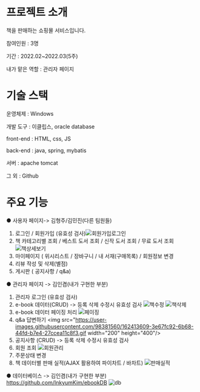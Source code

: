 # 프로젝트 소개
책을 판매하는 쇼핑몰 서비스입니다. 

참여인원 : 3명 

기간 : 2022.02~2022.03(5주) 

내가 맡은 역할 : 관리자 페이지 


# 기술 스택
운영체제 : Windows 

개발 도구 : 이클립스, oracle database 

front-end : HTML, css, JS 

back-end : java, spring, mybatis 

서버 : apache tomcat 

그 외 : Github



# 주요 기능
●  사용자 페이지-> 김형주/김민진(다른 팀원들)
  1) 로그인 / 회원가입 (유효성 검사)![회원가입로그인](https://user-images.githubusercontent.com/98381560/162413585-bbc13ab4-1271-4f78-b57a-514057e9bd3e.gif) 
  2) 책 카테고리별 조회 / 베스트 도서 조회 / 신작 도서 조회 / 무료 도서 조회
  ![책상세보기](https://user-images.githubusercontent.com/98381560/162413493-a7f9e5a8-f50d-4e92-9358-a570622462ec.gif)
  3) 마이페이지 ( 위시리스트 / 장바구니 / 내 서재(구매목록) / 회원정보 변경
  4) 리뷰 작성 및 삭제(별점)
  5) 게시판 ( 공지사항 / q&a)





●  관리자 페이지 -> 김인겸(내가 구현한 부분)
  1) 관리자 로그인 (유효성 검사)
  2) e-book 데이터(CRUD) -> 등록 삭제 수정시 유효성 검사 ![책수정](https://user-images.githubusercontent.com/98381560/162413544-e28ff619-79fc-4f45-80dd-da636ed4d7a1.gif)
   ![책삭제](https://user-images.githubusercontent.com/98381560/162413472-36167121-8537-44e4-a7e7-6a6d345ecee6.gif)
  3) e-book 데이터 페이징 처리 ![페이징](https://user-images.githubusercontent.com/98381560/162413578-a40a9c7d-3975-4757-be5c-4013f3f5e23a.gif)
  4) q&a 답변하기 
   <img src="https://user-images.githubusercontent.com/98381560/162413609-3e67fc92-6b68-44fd-b7e4-27ccea11c8f3.gif width="200" height="400"/>
  5) 공지사항 (CRUD) -> 등록 삭제 수정시 유효성 검사
  6) 회원 조회  ![회원관리](https://user-images.githubusercontent.com/98381560/162413602-ad625178-4954-497b-aad9-6ff92121526b.gif)
  7) 주문상태 변경
  8) 책 데이터별 판매 실적(AJAX 활용하여 파이차트 / 바차트) ![판매실적](https://user-images.githubusercontent.com/98381560/162413567-1107403d-3452-4bae-af86-c346cc793636.gif)


●  데이터베이스    -> 김인겸(내가 구현한 부분)
https://github.com/InkyumKim/ebookDB
![db](https://user-images.githubusercontent.com/98381560/162378855-b72c3b91-b74a-4b4e-8135-400334d2319c.PNG)

